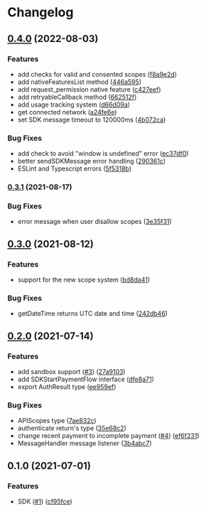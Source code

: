 # Changelog

## [0.4.0](https://www.github.com/PiNetwork-js/sdk/compare/v0.3.1...v0.4.0) (2022-08-03)


### Features

* add checks for valid and consented scopes ([f8a9e2d](https://www.github.com/PiNetwork-js/sdk/commit/f8a9e2d97bcbe5c1e7f2ad5157bfae0982f1c9a1))
* add nativeFeaturesList method ([446a595](https://www.github.com/PiNetwork-js/sdk/commit/446a5956ef843b2b6e05bfb8cf18c3d679f87bbd))
* add request_permission native feature ([c427eef](https://www.github.com/PiNetwork-js/sdk/commit/c427eeff904fbb47172329b22f1e123d462df99a))
* add retryableCallback method ([662512f](https://www.github.com/PiNetwork-js/sdk/commit/662512f8c7bbe9b74387888be33e990873c27eaa))
* add usage tracking system ([d66d09a](https://www.github.com/PiNetwork-js/sdk/commit/d66d09aa9b0f6921c8b73c03b60ba2cf28efa25a))
* get connected network ([a24fe6e](https://www.github.com/PiNetwork-js/sdk/commit/a24fe6edfd46ad48c8542fd1eacc9618a7204224))
* set SDK message timeout to 120000ms ([4b072ca](https://www.github.com/PiNetwork-js/sdk/commit/4b072caafcc290f933b6514df2dcbef3651b5c47))


### Bug Fixes

* add check to avoid "window is undefined" error ([ec37df0](https://www.github.com/PiNetwork-js/sdk/commit/ec37df0a83533fc93b4d3bb4e589321c7c37c457))
* better sendSDKMessage error handling ([290361c](https://www.github.com/PiNetwork-js/sdk/commit/290361cddcf4e951c16d0999c9d29bc72f02f503))
* ESLint and Typescript errors ([5f5318b](https://www.github.com/PiNetwork-js/sdk/commit/5f5318bcf6ea2b200092bb80630c9ecf70f577f5))

### [0.3.1](https://www.github.com/PiNetwork-js/sdk/compare/v0.3.0...v0.3.1) (2021-08-17)


### Bug Fixes

* error message when user disallow scopes ([3e35f31](https://www.github.com/PiNetwork-js/sdk/commit/3e35f31d165dee39858d11e5024bf93ca84fe2cd))

## [0.3.0](https://www.github.com/PiNetwork-js/sdk/compare/v0.2.0...v0.3.0) (2021-08-12)


### Features

* support for the new scope system ([bd8da41](https://www.github.com/PiNetwork-js/sdk/commit/bd8da41aae422e1d621a7dafb327ff61baffa93e))


### Bug Fixes

* getDateTime returns UTC date and time ([242db46](https://www.github.com/PiNetwork-js/sdk/commit/242db465737c1d40924ccbc41ccd1820bdd64740))

## [0.2.0](https://www.github.com/PiNetwork-js/sdk/compare/v0.1.0...v0.2.0) (2021-07-14)


### Features

* add sandbox support ([#3](https://www.github.com/PiNetwork-js/sdk/issues/3)) ([27a9103](https://www.github.com/PiNetwork-js/sdk/commit/27a9103856e1a8234afc4658c0821d6a23c66b25))
* add SDKStartPaymentFlow interface ([dfe8a71](https://www.github.com/PiNetwork-js/sdk/commit/dfe8a716d6e3a3bc82f701d2ff96b061218a4345))
* export AuthResult type ([ee959ef](https://www.github.com/PiNetwork-js/sdk/commit/ee959ef418eb23e460381748b85d679bd89ff9d5))


### Bug Fixes

* APIScopes type ([7ae832c](https://www.github.com/PiNetwork-js/sdk/commit/7ae832c95a1ceb75fa3bf0edc333f24865293675))
* authenticate return's type ([35e68c2](https://www.github.com/PiNetwork-js/sdk/commit/35e68c22df0e82f455c9f844f775dee971102f05))
* change recent payment to incomplete payment ([#4](https://www.github.com/PiNetwork-js/sdk/issues/4)) ([ef6f231](https://www.github.com/PiNetwork-js/sdk/commit/ef6f231daf48fd77572da3714d0b231a2584e1f4))
* MessageHandler message listener ([3b4abc7](https://www.github.com/PiNetwork-js/sdk/commit/3b4abc7583dff1486951848d46dfc5077631a647))

## 0.1.0 (2021-07-01)


### Features

* SDK ([#1](https://www.github.com/PiNetwork-js/sdk/issues/1)) ([cf95fce](https://www.github.com/PiNetwork-js/sdk/commit/cf95fce785e6fd07e4f424bdd7f14cfc907c26de))
